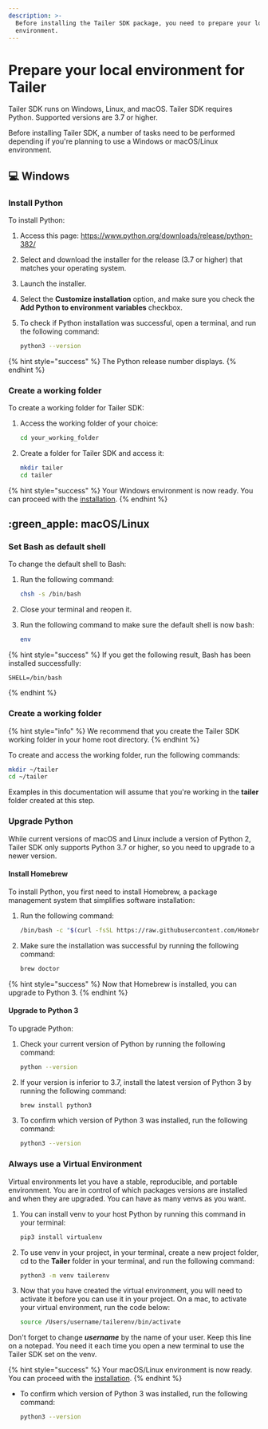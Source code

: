 ```yaml
---
description: >-
  Before installing the Tailer SDK package, you need to prepare your local
  environment.
---
```


# Prepare your local environment for Tailer

Tailer SDK runs on Windows, Linux, and macOS. Tailer SDK requires Python. Supported versions are 3.7 or higher.

Before installing Tailer SDK, a number of tasks need to be performed depending if you're planning to use a Windows or macOS/Linux environment.

## :computer: Windows

### **Install Python**

To install Python:

1. Access this page: https://www.python.org/downloads/release/python-382/
2. Select and download the installer for the release (3.7 or higher) that matches your operating system.
3. Launch the installer.
4. Select the **Customize installation** option, and make sure you check the **Add Python to environment variables** checkbox.
5.  To check if Python installation was successful, open a terminal, and run the following command:

    ```bash
    python3 --version
    ```

{% hint style="success" %}
The Python release number displays.
{% endhint %}

### **Create a working folder**

To create a working folder for Tailer SDK:

1.  Access the working folder of your choice:

    ```bash
    cd your_working_folder
    ```
2.  Create a folder for Tailer SDK and access it:

    ```bash
    mkdir tailer
    cd tailer
    ```

{% hint style="success" %}
Your Windows environment is now ready. You can proceed with the [installation](install-tailer-sdk.md).
{% endhint %}

## :green\_apple: macOS/Linux

### **Set Bash as default shell**

To change the default shell to Bash:

1.  Run the following command:

    ```bash
    chsh -s /bin/bash
    ```
2. Close your terminal and reopen it.
3.  Run the following command to make sure the default shell is now bash:

    ```bash
    env
    ```

{% hint style="success" %}
If you get the following result, Bash has been installed successfully:

```
SHELL=/bin/bash
```
{% endhint %}

### **Create a working folder**

{% hint style="info" %}
We recommend that you create the Tailer SDK working folder in your home root directory.
{% endhint %}

To create and access the working folder, run the following commands:

```bash
mkdir ~/tailer
cd ~/tailer
```

Examples in this documentation will assume that you're working in the **tailer** folder created at this step.

### **Upgrade Python**

While current versions of macOS and Linux include a version of Python 2, Tailer SDK only supports Python 3.7 or higher, so you need to upgrade to a newer version.

#### **Install Homebrew**

To install Python, you first need to install Homebrew, a package management system that simplifies software installation:

1.  Run the following command:

    ```bash
    /bin/bash -c "$(curl -fsSL https://raw.githubusercontent.com/Homebrew/install/HEAD/install.sh)"
    ```
2.  Make sure the installation was successful by running the following command:

    ```bash
    brew doctor
    ```

{% hint style="success" %}
Now that Homebrew is installed, you can upgrade to Python 3.
{% endhint %}

#### **Upgrade to Python 3**

To upgrade Python:

1.  Check your current version of Python by running the following command:

    ```bash
    python --version
    ```
2.  If your version is inferior to 3.7, install the latest version of Python 3 by running the following command:

    ```bash
    brew install python3
    ```
3.  To confirm which version of Python 3 was installed, run the following command:

    ```bash
    python3 --version
    ```

### **Always use a Virtual Environment**

Virtual environments let you have a stable, reproducible, and portable environment. You are in control of which packages versions are installed and when they are upgraded. You can have as many venvs as you want.&#x20;

1.  You can install venv to your host Python by running this command in your terminal:

    ```bash
    pip3 install virtualenv
    ```
2.  To use venv in your project, in your terminal, create a new project folder, cd to the **Tailer** folder in your terminal, and run the following command:

    ```bash
    python3 -m venv tailerenv
    ```
3.  Now that you have created the virtual environment, you will need to activate it before you can use it in your project. On a mac, to activate your virtual environment, run the code below:

    ```bash
    source /Users/username/tailerenv/bin/activate
    ```

Don't forget to change _**username**_ by the name of your user. Keep this line on a notepad. You need it each time you open a new terminal to use the Tailer SDK set on the venv.

{% hint style="success" %}
Your macOS/Linux environment is now ready. You can proceed with the [installation](install-tailer-sdk.md).
{% endhint %}

*   To confirm which version of Python 3 was installed, run the following command:

    ```bash
    python3 --version
    ```
